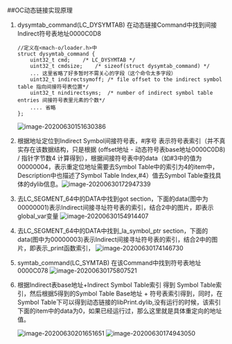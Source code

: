 ##OC动态链接实现原理

1. dysymtab_command(LC_DYSYMTAB) 在动态链接Command中找到间接Indirect符号表地址0000C0D8

   ```
   //定义在<mach-o/loader.h>中
   struct dysymtab_command {
       uint32_t cmd;	/* LC_DYSYMTAB */
       uint32_t cmdsize;	/* sizeof(struct dysymtab_command) */
       ... 这里省略了好多暂时不需关心的字段（这个命令太多字段）
       uint32_t indirectsymoff; /* file offset to the indirect symbol table 指向间接符号表位置*/
       uint32_t nindirectsyms;  /* number of indirect symbol table entries 间接符号表里元素的个数*/
       .... 省略
   };	
   ```

   ![image-20200630151630386](##动态链接方法图解.assets/image-20200630151630386.png)

2. 根据地址定位到Indirect Symbol间接符号表，#序号 表示符号表索引（并不真实存在该数据结构，只是根据 (offset地址 - 动态符号表base地址0000C0D8) / 指针字节数4 计算得到），根据间接符号表中的data（如#3中的值为00000004，表示重定位地址需要去Symbol Table中的索引为4的item中，Description中也描述了Symbol Table Index,#4）值去Symbol Table查找具体的dylib信息。![image-20200630172947339](##动态链接方法图解.assets/image-20200630172947339.png)

3. 去LC_SEGMENT_64中的DATA中找到got section，下面的data(图中为00000001)表示Indirect间接寻址符号表的索引，结合2中的图片，即表示global_var变量
   ![image-20200630154914407](##动态链接方法图解.assets/image-20200630154914407.png)

4. 去LC_SEGMENT_64中的DATA中找到_la_symbol_ptr section，下面的data(图中为00000003)表示Indirect间接寻址符号表的索引，结合2中的图片，即表示_print函数索引，
   ![image-20200630174146730](##动态链接方法图解.assets/image-20200630174146730.png)

5. symtab_command(LC_SYMTAB) 在该Command中找到符号表地址0000C078
   ![image-20200630175807521](##动态链接方法图解.assets/image-20200630175807521.png)

6. 根据Indirect表base地址+Indirect Symbol Table索引 得到  Symbol Table索引，然后根据5得到的Symbol Table Base地址 + 符号表索引得到，同时，在Symbol Table下可以得到动态链接的libPrint.dylib,没有运行的时候，该索引下面的item中的data为0，如果已经运行过，那么这里就是具体重定向的地址值。

   ![image-20200630201651651](##动态链接方法图解.assets/image-20200630201651651.png)
   ![image-20200630174943050](##动态链接方法图解.assets/image-20200630174943050.png)

   
